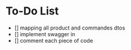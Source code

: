 # To-Do List

- [] mapping all product and commandes dtos
- [] implement swagger in 
- [] comment each piece of code 

